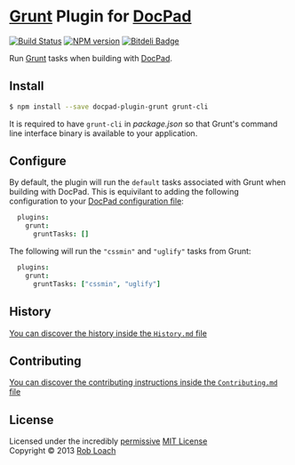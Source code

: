 # [Grunt](http://gruntjs.com) Plugin for [DocPad](http://docpad.org)

[![Build Status](https://secure.travis-ci.org/RobLoach/docpad-plugin-grunt.png?branch=master)](http://travis-ci.org/RobLoach/docpad-plugin-grunt "Check this project's build status on TravisCI")
[![NPM version](https://badge.fury.io/js/docpad-plugin-grunt.png)](http://badge.fury.io/js/docpad-plugin-grunt "View this project on NPM")
[![Bitdeli Badge](https://d2weczhvl823v0.cloudfront.net/RobLoach/docpad-plugin-grunt/trend.png)](https://bitdeli.com/free "Bitdeli Badge")

Run [Grunt](http://gruntjs.com) tasks when building with [DocPad](https://docpad.org).


## Install

```bash
$ npm install --save docpad-plugin-grunt grunt-cli
```

It is required to have `grunt-cli` in *package.json* so that Grunt's command
line interface binary is available to your application.


## Configure

By default, the plugin will run the `default` tasks associated with Grunt when
building with DocPad. This is equivilant to adding the following configuration
to your [DocPad configuration file](http://docpad.org/docs/config):

```coffeescript
  plugins:
    grunt:
      gruntTasks: []
```

The following will run the `"cssmin"` and `"uglify"` tasks from Grunt:

```coffeescript
  plugins:
    grunt:
      gruntTasks: ["cssmin", "uglify"]
```


## History
[You can discover the history inside the `History.md` file](https://github.com/robloach/docpad-plugin-grunt/blob/master/History.md#files)


## Contributing
[You can discover the contributing instructions inside the `Contributing.md` file](https://github.com/robloach/docpad-plugin-grunt/blob/master/Contributing.md#files)


## License
Licensed under the incredibly [permissive](http://en.wikipedia.org/wiki/Permissive_free_software_licence) [MIT License](http://creativecommons.org/licenses/MIT/)
<br/>Copyright &copy; 2013 [Rob Loach](http://robloach.net)

